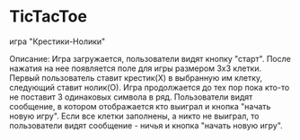 # TicTacToe

игра "Крестики-Нолики"

Описание:
Игра загружается, пользователи видят кнопку "старт".
После нажатия на нее появляется поле для игры размером 3х3 клетки.
Первый пользователь ставит крестик(Х) в выбранную им клетку, следующий ставит нолик(О).
Игра продолжается до тех пор пока кто-то не поставит 3 одинаковых символа в ряд.
Пользователи видят сообщение, в котором отображается кто выиграл и кнопка "начать новую игру".
Если все клетки заполнены, а никто не выиграл, то пользователи видят сообщение  -  ничья и кнопка "начать новую игру". 
